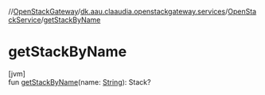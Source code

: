 //[OpenStackGateway](../../../index.md)/[dk.aau.claaudia.openstackgateway.services](../index.md)/[OpenStackService](index.md)/[getStackByName](get-stack-by-name.md)

# getStackByName

[jvm]\
fun [getStackByName](get-stack-by-name.md)(name: [String](https://kotlinlang.org/api/latest/jvm/stdlib/kotlin/-string/index.html)): Stack?
